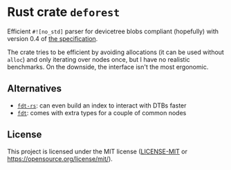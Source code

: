 # Rust crate `deforest`

Efficient `#![no_std]` parser for devicetree blobs compliant (hopefully) with version 0.4 of [the specification][spec].

The crate tries to be efficient by avoiding allocations (it can be used without `alloc`) and only iterating over nodes once, but I have no realistic benchmarks.
On the downside, the interface isn't the most ergonomic.

[spec]: https://www.devicetree.org/specifications

## Alternatives
- [`fdt-rs`](https://github.com/rs-embedded/fdt-rs): can even build an index to interact with DTBs faster
- [`fdt`](https://github.com/repnop/fdt): comes with extra types for a couple of common nodes

## License
This project is licensed under the MIT license ([LICENSE-MIT](LICENSE-MIT) or
https://opensource.org/license/mit/).
